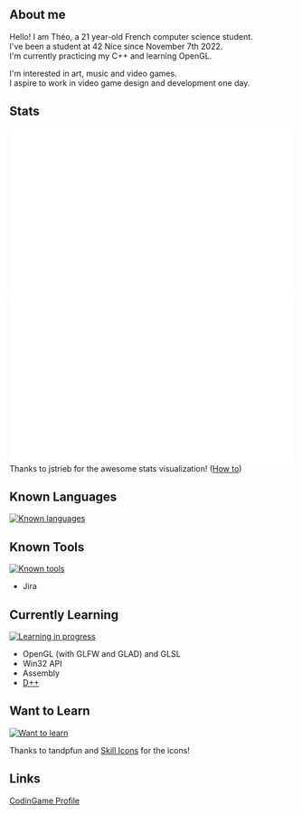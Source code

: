 ## About me

Hello! I am Théo, a 21 year-old French computer science student.  
I've been a student at 42 Nice since November 7th 2022.  
I'm currently practicing my C++ and learning OpenGL.  

I'm interested in art, music and video games.  
I aspire to work in video game design and development one day.  

## Stats

![](https://raw.githubusercontent.com/thepaqui/stats/master/generated/overview.svg#gh-dark-mode-only)
![](https://raw.githubusercontent.com/thepaqui/stats/master/generated/languages.svg#gh-dark-mode-only)  
Thanks to jstrieb for the awesome stats visualization! ([How to](https://github.com/jstrieb/github-stats))

## Known Languages

[![Known languages](https://skillicons.dev/icons?i=c,cpp&theme=dark)](https://skillicons.dev)

## Known Tools

[![Known tools](https://skillicons.dev/icons?i=vscode,vim,git,gamemakerstudio,opengl&theme=dark)](https://skillicons.dev)
- Jira

## Currently Learning

[![Learning in progress](https://skillicons.dev/icons?i=visualstudio,discordbots,python&theme=dark)](https://skillicons.dev)  
- OpenGL (with GLFW and GLAD) and GLSL
- Win32 API
- Assembly
- [D++](https://github.com/brainboxdotcc/DPP)

## Want to Learn

[![Want to learn](https://skillicons.dev/icons?i=unity,unreal,mysql,blender,java,ts&theme=dark)](https://skillicons.dev)  

Thanks to tandpfun and [Skill Icons](https://github.com/tandpfun/skill-icons) for the icons!

## Links

[CodinGame Profile](https://www.codingame.com/profile/2c6b0a3cff5e9ae80c4d7b877623d7765903174)
